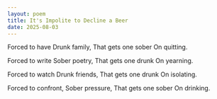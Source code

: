 ```yaml
---
layout: poem
title: It's Impolite to Decline a Beer
date: 2025-08-03
---
```

Forced to have
Drunk family,
That gets one sober
On quitting.

Forced to write
Sober poetry,
That gets one drunk
On yearning.

Forced to watch
Drunk friends,
That gets one drunk
On isolating.

Forced to confront,
Sober pressure,
That gets one sober
On drinking. 
